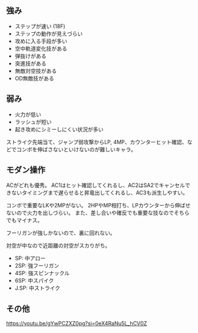 ## 強み

- ステップが速い (18F)
- ステップの動作が見えづらい
- 攻めに入る手段が多い
- 空中軌道変化技がある
- 弾抜けがある
- 突進技がある
- 無敵対空技がある
- OD無敵技がある

## 弱み

- 火力が低い
- ラッシュが短い
- 起き攻めにシミーしにくい状況が多い

ストライク先端当て、ジャンプ弱攻撃からLP, 4MP、カウンターヒット確認、などでコンボを伸ばさないといけないのが難しいキャラ。

## モダン操作

ACがどれも優秀。
AC1はヒット確認してくれるし、AC2はSA2でキャンセルできないタイミングまで遅らせると昇竜出してくれるし、AC3も派生しやすい。

コンボで重要なLKや2MPがない。
2HPやMP相打ち、LPカウンターから伸ばせないので火力を出しづらい。
また、差し合いや確反でも重要な技なのでそちらでもマイナス。

フーリガンが強しかないので、裏に回れない。

対空が中なので近距離の対空がスカりがち。

- SP: 中アロー
- 2SP: 強フーリガン
- 4SP: 強スピンナックル
- 6SP: 中スパイク
- J.SP: 中ストライク

## その他

https://youtu.be/gYwPCZXZ0pg?si=0eX4RaNu5L_hCV0Z
